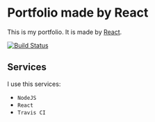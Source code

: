 # Portfolio made by React

This is my portfolio. It is made by [React](https://github.com/facebook/react).

[![Build Status](https://travis-ci.com/ukitomato/react-portfolio.svg?branch=master)](https://travis-ci.com/ukitomato/react-portfolio)

## Services
I use this services: 
- `NodeJS`
- `React`
- `Travis CI`
